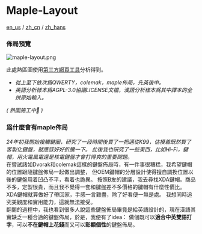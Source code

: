 # Maple-Layout

[en_us](https://github.com/Crimsonet/maple-layout/blob/main/readme/en_us.md) / [zh_cn](https://github.com/Crimsonet/maple-layout/blob/main/readme/zh_cn.md) / [zh_hans](https://github.com/Crimsonet/maple-layout/blob/main/README.md)

### 佈局預覽

![maple-layout.png](https://github.com/Crimsonet/Crimsonet/blob/main/maple-layout/maple-layout.png)

此處熱區圖使用[第三方網頁工具](patrick-wied.at/projects/heatmap-keyboard/)分析得到。   
- _從上至下依次爲QWERTY，colemak，maple佈局，先英後中。_     
- _英語分析樣本爲AGPL-3.0協議LICENSE文檔，漢語分析樣本爲其中譯本的全拼原始輸入。_

_( 熱圖施工中🚧 )_

### 爲什麼會有maple佈局

_24年初我開始接觸鍵圈，研究了一段時間後買了一把邁從K99，估摸着既然買了客製化鍵盤，就應該好好折騰一下。
此後我也研究了一些東西，比如Hi-Fi，鍵帽，用火電風電還是核電鍵盤才會打得爽的重要問題。_    
在嘗試諸如Dvorak和colemak這樣的鍵盤佈局時，有一件事很糟糕，我希望鍵帽的位置跟隨鍵盤佈局一起做出調整，
但OEM鍵帽的分層設計使得擅自調換位置以後的鍵盤用着凹凸不平，看着也詭異。
按照B友的建議，我去尋找XDA鍵帽。商品不多，定製很貴，而且我不覺得一套和鍵盤差不多價格的鍵帽有什麼性價比。
XDA鍵帽就算做好了帶回家，手感一言難盡，除了好看便一無是處。 我想同時追究美觀度和實用能力，這就無法接受。  
翻閱的過程中，我也看到很多人說這些鍵盤佈局畢竟是給英語設計的，現在漢語其實缺乏一種合適的鍵盤佈局，於是，我便有了idea：
做個既可以**適合中英雙語打字**，可以**不在鍵帽上花錢**而又可以**彰顯個性**的鍵盤佈局。
